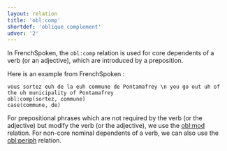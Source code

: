 ```yaml
---
layout: relation
title: 'obl:comp'
shortdef: 'oblique complement'
udver: '2'
---
```


In FrenchSpoken, the `obl:comp` relation is used for core dependents of a verb (or an adjective), which are introduced by a preposition.

Here is an example from FrenchSpoken :

~~~ sdparse
vous sortez euh de la euh commune de Pontamafrey \n you go out uh of the uh municipality of Pontamafrey
obl:comp(sortez, commune)
case(commune, de)
~~~

For prepositional phrases which are not required by the verb (or the adjective) but modify the verb (or the adjective), we use the [obl:mod]() relation.
For non-core nominal dependents of a verb, we can also use the [obl:periph]() relation.
